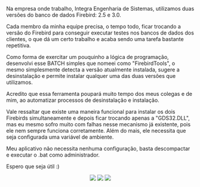   Na empresa onde trabalho, Integra Engenharia de Sistemas, utilizamos duas versões do banco de dados Firebird: 2.5 e 3.0.
  
  Cada membro da minha equipe precisa, o tempo todo, ficar trocando a versão do Firebird para conseguir executar testes nos bancos de dados dos clientes, o que dá um certo trabalho e acaba sendo uma tarefa bastante repetitiva.
  
  Como forma de exercitar um pouquinho a lógica de programação, desenvolvi esse BATCH simples que nomeei como "FirebirdTools", o mesmo simplesmente detecta a versão atualmente instalada, sugere a desinstalação e permite instalar qualquer uma das duas versões que utilizamos.
  
   Acredito que essa ferramenta poupará muito tempo dos meus colegas e de mim, ao automatizar processos de desinstalação e instalação.
   
   Vale ressaltar que existe uma maneira funcional para instalar os dois Firebirds simultaneamente e depois ficar trocando apenas a "GDS32.DLL", mas eu mesmo sofro muito com falhas nesse mecanismo já existente, pois ele nem sempre funciona corretamente. Além do mais, ele necessita que seja configurada uma variável de ambiente.
   
   Meu aplicativo não necessita nenhuma configuração, basta descompactar e executar o .bat como administrador.
   
   Espero que seja útil :)

<div align=center>
<img src='https://user-images.githubusercontent.com/86083291/197367052-45e00f34-dc10-43fc-aec6-b4c6832c1f10.png'></img>
<img src='https://user-images.githubusercontent.com/86083291/197367053-38c58273-b20c-49bb-b9a2-c4012232d486.png'></img>
<img src='https://user-images.githubusercontent.com/86083291/197367054-0cb938b1-d158-4068-9c58-b71e7f4abd5d.png'></img>
</div>
